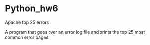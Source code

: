 # Python_hw6
Apache top 25 errors

A program that goes over an error log file and prints the top 25 most common error pages
